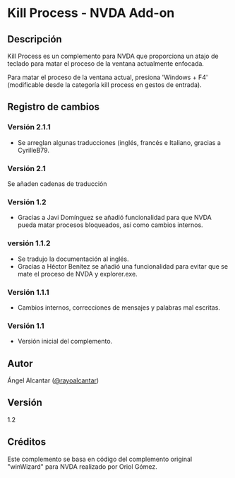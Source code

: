 ﻿# Kill Process - NVDA Add-on

## Descripción

Kill Process es un complemento para NVDA que proporciona un atajo de teclado para matar el proceso de la ventana actualmente enfocada. 

Para matar el proceso de la ventana actual, presiona 'Windows + F4' (modificable desde la categoría kill process en gestos de entrada).

## Registro de cambios

### Versión 2.1.1

* Se arreglan algunas traducciones (inglés, francés e Italiano, gracias a CyrilleB79.

### Versión 2.1

Se añaden cadenas de traducción

### Versión 1.2
- Gracias a Javi Domínguez se añadió funcionalidad para que NVDA pueda matar procesos bloqueados, así como cambios internos.

### versión 1.1.2

- Se tradujo la documentación al inglés.
- Gracias a Héctor Benítez se añadió una funcionalidad para evitar que se mate el proceso de NVDA y explorer.exe.

### Versión 1.1.1

- Cambios internos, correcciones de mensajes y palabras mal escritas.

### Versión 1.1

- Versión inicial del complemento.

## Autor

Ángel Alcantar ([@rayoalcantar](https://www.twitter.com/rayoalcantar))

## Versión

1.2

## Créditos

Este complemento se basa en código del complemento original "winWizard" para NVDA realizado por Oriol Gómez.
